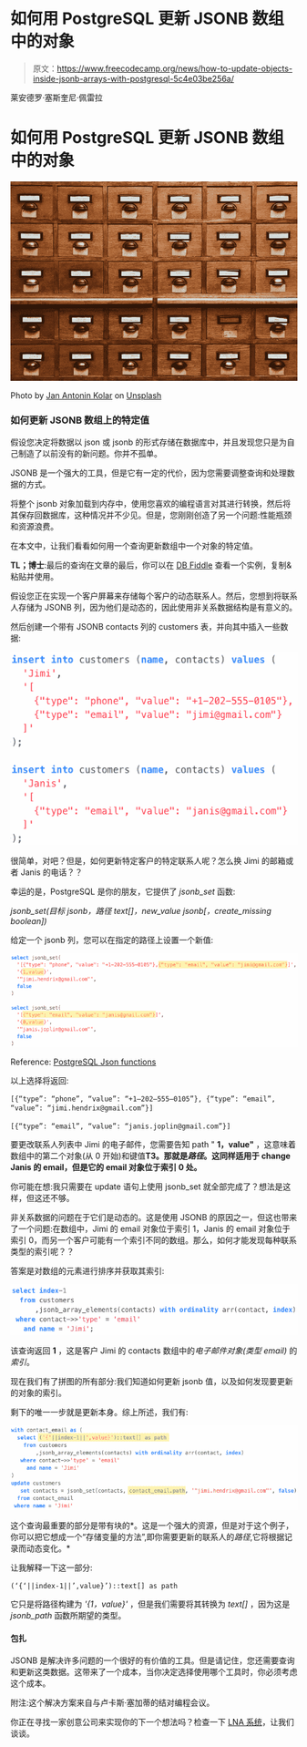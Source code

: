 # 如何用 PostgreSQL 更新 JSONB 数组中的对象

> 原文：<https://www.freecodecamp.org/news/how-to-update-objects-inside-jsonb-arrays-with-postgresql-5c4e03be256a/>

莱安德罗·塞斯奎尼·佩雷拉

# 如何用 PostgreSQL 更新 JSONB 数组中的对象

![NFJszERDXC7tCb94IHwFQ0jndRtgCRKAqsNE](img/13b7b2654f2fd23b924d7650de9c8ec5.png)

Photo by [Jan Antonin Kolar](https://unsplash.com/@jankolar?utm_source=medium&utm_medium=referral) on [Unsplash](https://unsplash.com?utm_source=medium&utm_medium=referral)

### 如何更新 JSONB 数组上的特定值

假设您决定将数据以 json 或 jsonb 的形式存储在数据库中，并且发现您只是为自己制造了以前没有的新问题。你并不孤单。

JSONB 是一个强大的工具，但是它有一定的代价，因为您需要调整查询和处理数据的方式。

将整个 jsonb 对象加载到内存中，使用您喜欢的编程语言对其进行转换，然后将其保存回数据库，这种情况并不少见。但是，您刚刚创造了另一个问题:性能瓶颈和资源浪费。

在本文中，让我们看看如何用一个查询更新数组中一个对象的特定值。

**TL；博士**:最后的查询在文章的最后，你可以在 [DB Fiddle](https://www.db-fiddle.com/f/e8aeGk7cRNYnpjsqi1ncrs/1) 查看一个实例，复制&粘贴并使用。

假设您正在实现一个客户屏幕来存储每个客户的动态联系人。然后，您想到将联系人存储为 JSONB 列，因为他们是动态的，因此使用非关系数据结构是有意义的。

然后创建一个带有 JSONB contacts 列的 customers 表，并向其中插入一些数据:

![gfE87Cd6J1Jg8NG-SoiqfVGz1J8JN8rC6Fnj](img/00f1cbce2c99b93f498d9698a022843a.png)

很简单，对吧？但是，如何更新特定客户的特定联系人呢？怎么换 Jimi 的邮箱或者 Janis 的电话？？

幸运的是，PostgreSQL 是你的朋友，它提供了 *jsonb_set* 函数:

*jsonb_set(目标 jsonb，路径 text[]，new_value jsonb[，create_missing boolean])*

给定一个 jsonb 列，您可以在指定的路径上设置一个新值:

![NsMb3UL3fPutaYFB4ebdOGq7rFVCqjJmiJPd](img/20820501680c70a32be934f10aae00b8.png)

Reference: [PostgreSQL Json functions](https://www.postgresql.org/docs/9.5/functions-json.html)

以上选择将返回:

```
[{“type”: “phone”, “value”: “+1–202–555–0105”}, {“type”: “email”, “value”: “jimi.hendrix@gmail.com”}]

[{“type”: “email”, “value”: “janis.joplin@gmail.com”}]
```

要更改联系人列表中 Jimi 的电子邮件，您需要告知 path " **1，value"** ，这意味着数组中的第二个对象(从 0 开始)和键值**T3。那就是*路径*。这同样适用于 change Janis 的 email，但是它的 email 对象位于索引 0 处。**

你可能在想:我只需要在 update 语句上使用 jsonb_set 就全部完成了？想法是这样，但这还不够。

非关系数据的问题在于它们是动态的。这是使用 JSONB 的原因之一，但这也带来了一个问题:在数组中，Jimi 的 email 对象位于索引 1，Janis 的 email 对象位于索引 0，而另一个客户可能有一个索引不同的数组。那么，如何才能发现每种联系类型的索引呢？？

答案是对数组的元素进行排序并获取其索引:

![KoTlVXRd73a57XhyrIfVj0QnZfqRK8KguWoZ](img/cfbef912946fb1bb2e3d022bcbbe0e24.png)

该查询返回 **1** ，这是客户 Jimi 的 contacts 数组中的*电子邮件对象(类型 email)* 的*索引*。

现在我们有了拼图的所有部分:我们知道如何更新 jsonb 值，以及如何发现要更新的对象的索引。

剩下的唯一一步就是更新本身。综上所述，我们有:

![ysGG240RTX8t9rLeuMv4KdubaDVpzVMfjnEb](img/10ce94b39d6e8970cf8298304398cbc9.png)

这个查询最重要的部分是带有块的*。这是一个强大的资源，但是对于这个例子，你可以把它想成一个“存储变量的方法”,即你需要更新的联系人的*路径*,它将根据记录而动态变化。*

让我解释一下这一部分:

```
(‘{‘||index-1||’,value}’)::text[] as path
```

它只是将路径构建为 *'{1，value}'* ，但是我们需要将其转换为 *text[]* ，因为这是 *jsonb_path* 函数所期望的类型。

#### 包扎

JSONB 是解决许多问题的一个很好的有价值的工具。但是请记住，您还需要查询和更新这类数据。这带来了一个成本，当你决定选择使用哪个工具时，你必须考虑这个成本。

附注:这个解决方案来自与卢卡斯·塞加蒂的结对编程会议。

你正在寻找一家创意公司来实现你的下一个想法吗？检查一下 [LNA 系统](https://lnasystems.com.br)，让我们谈谈。